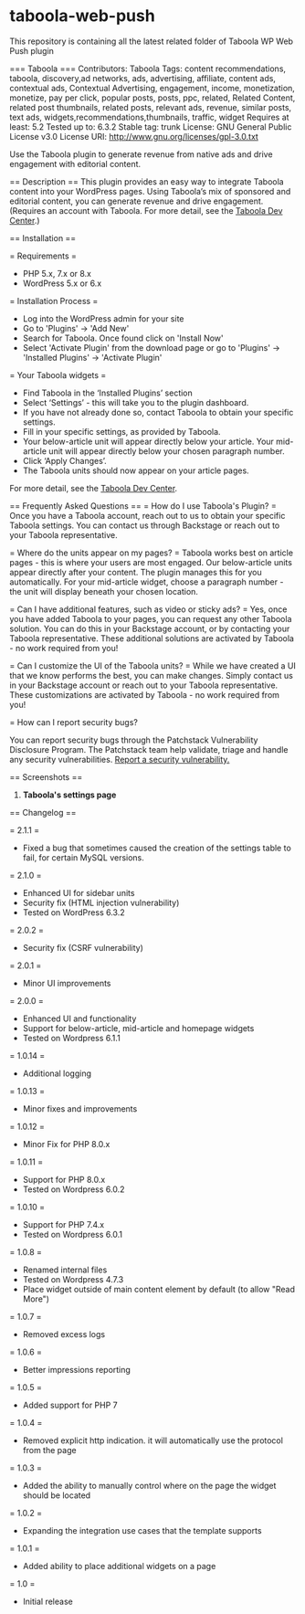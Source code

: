 # taboola-web-push
This repository is containing all the latest related folder of Taboola WP Web Push plugin

=== Taboola ===
Contributors: Taboola
Tags: content recommendations, taboola, discovery,ad networks, ads, advertising, affiliate, content ads, contextual ads, Contextual Advertising, engagement, income, monetization, monetize, pay per click, popular posts, posts, ppc, related, Related Content, related post thumbnails, related posts, relevant ads, revenue, similar posts, text ads, widgets,recommendations,thumbnails, traffic, widget
Requires at least: 5.2
Tested up to: 6.3.2
Stable tag: trunk
License: GNU General Public License v3.0
License URI: http://www.gnu.org/licenses/gpl-3.0.txt

Use the Taboola plugin to generate revenue from native ads and drive engagement with editorial content.

== Description ==
This plugin provides an easy way to integrate Taboola content into your WordPress pages.
Using Taboola’s mix of sponsored and editorial content, you can generate revenue and drive engagement.
(Requires an account with Taboola. For more detail, see the <a href="https://developers.taboola.com/web-integrations/docs/wordpress-plugin/" target='_blank'>Taboola Dev Center</a>.)

== Installation ==

= Requirements =
* PHP 5.x, 7.x or 8.x
* WordPress 5.x or 6.x

= Installation Process =
* Log into the WordPress admin for your site
* Go to 'Plugins' -> 'Add New'
* Search for Taboola. Once found click on 'Install Now'
* Select 'Activate Plugin' from the download page or go to 'Plugins' -> 'Installed Plugins' -> 'Activate Plugin'

= Your Taboola widgets =
* Find Taboola in the ‘Installed Plugins’ section
* Select ‘Settings’ - this will take you to the plugin dashboard.
* If you have not already done so, contact Taboola to obtain your specific settings.
* Fill in your specific settings, as provided by Taboola.
* Your below-article unit will appear directly below your article. Your mid-article unit will appear directly below your chosen paragraph number.
* Click ‘Apply Changes’.
* The Taboola units should now appear on your article pages. 

For more detail, see the <a href="https://developers.taboola.com/web-integrations/docs/wordpress-plugin/" target='_blank'>Taboola Dev Center</a>.

== Frequently Asked Questions ==
= How do I use Taboola's Plugin? =
Once you have a Taboola account, reach out to us to obtain your specific Taboola settings. You can contact us through Backstage or reach out to your Taboola representative.

= Where do the units appear on my pages? =
Taboola works best on article pages - this is where your users are most engaged. Our below-article units appear directly after your content. The plugin manages this for you automatically. For your mid-article widget, choose a paragraph number - the unit will display beneath your chosen location.

= Can I have additional features, such as video or sticky ads? =
Yes, once you have added Taboola to your pages, you can request any other Taboola solution. You can do this in your Backstage account, or by contacting your Taboola representative. These additional solutions are activated by Taboola - no work required from you!

= Can I customize the UI of the Taboola units? =
While we have created a UI that we know performs the best, you can make changes. Simply contact us in your Backstage account or reach out to your Taboola representative. These customizations are activated by Taboola - no work required from you!

= How can I report security bugs?

You can report security bugs through the Patchstack Vulnerability Disclosure Program. The Patchstack team help validate, triage and handle any security vulnerabilities. [Report a security vulnerability.](https://patchstack.com/database/vdp/taboola)

== Screenshots ==
1. **Taboola's settings page**

== Changelog ==

= 2.1.1 =
* Fixed a bug that sometimes caused the creation of the settings table to fail, for certain MySQL versions.

= 2.1.0 =
* Enhanced UI for sidebar units
* Security fix (HTML injection vulnerability)
* Tested on WordPress 6.3.2

= 2.0.2 =
* Security fix (CSRF vulnerability)

= 2.0.1 =
* Minor UI improvements

= 2.0.0 =
* Enhanced UI and functionality
* Support for below-article, mid-article and homepage widgets
* Tested on Wordpress 6.1.1

= 1.0.14 =
* Additional logging

= 1.0.13 =
* Minor fixes and improvements

= 1.0.12 =
* Minor Fix for PHP 8.0.x

= 1.0.11 =
* Support for PHP 8.0.x
* Tested on Wordpress 6.0.2

= 1.0.10 =
* Support for PHP 7.4.x
* Tested on Wordpress 6.0.1

= 1.0.8 =
* Renamed internal files
* Tested on Wordpress 4.7.3
* Place widget outside of main content element by default (to allow "Read More")

= 1.0.7 =
* Removed excess logs

= 1.0.6 =
* Better impressions reporting

= 1.0.5 =
* Added support for PHP 7

= 1.0.4 =
* Removed explicit http indication. it will automatically use the protocol from the page

= 1.0.3 =
* Added the ability to manually control where on the page the widget should be located

= 1.0.2 =
* Expanding the integration use cases that the template supports

= 1.0.1 =
* Added ability to place additional widgets on a page

= 1.0 =
* Initial release

